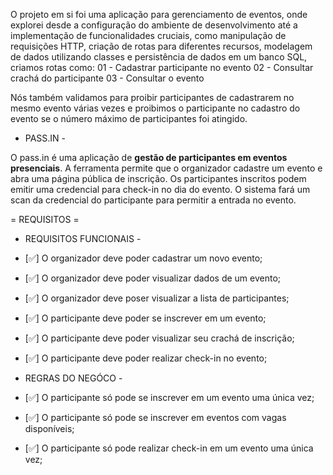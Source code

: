  O projeto em si foi uma aplicação para gerenciamento de eventos, onde explorei desde a configuração do ambiente de desenvolvimento até a implementação de funcionalidades cruciais, como manipulação de requisições HTTP, criação de rotas para diferentes recursos, modelagem de dados utilizando classes e persistência de dados em um banco SQL, criamos rotas como:
 01 - Cadastrar participante no evento
 02 - Consultar crachá do participante 
 03 - Consultar o evento

Nós também validamos para proibir participantes de cadastrarem no mesmo evento várias vezes e proibimos o participante no cadastro do evento se o número máximo de participantes foi atingido.

- PASS.IN -

O pass.in é uma aplicação de **gestão de participantes em eventos presenciais**.
A ferramenta permite que o organizador cadastre um evento e abra uma página pública de inscrição.
Os participantes inscritos podem emitir uma credencial para check-in no dia do evento.
O sistema fará um scan da credencial do participante para permitir a entrada no evento.

= REQUISITOS =

- REQUISITOS FUNCIONAIS -

- [✅]  O organizador deve poder cadastrar um novo evento;
- [✅]  O organizador deve poder visualizar dados de um evento;
- [✅]  O organizador deve poser visualizar a lista de participantes;
- [✅]  O participante deve poder se inscrever em um evento;
- [✅]  O participante deve poder visualizar seu crachá de inscrição;
- [✅]  O participante deve poder realizar check-in no evento;

- REGRAS DO NEGÓCO -

- [✅]  O participante só pode se inscrever em um evento uma única vez;
- [✅]  O participante só pode se inscrever em eventos com vagas disponíveis;
- [✅]  O participante só pode realizar check-in em um evento uma única vez;
